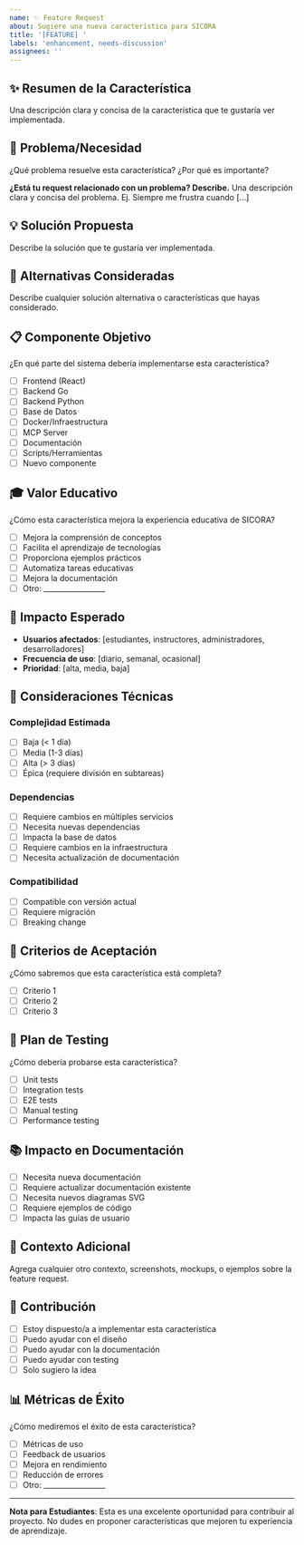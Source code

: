 ```yaml
---
name: ✨ Feature Request
about: Sugiere una nueva característica para SICORA
title: '[FEATURE] '
labels: 'enhancement, needs-discussion'
assignees: ''
---
```


## ✨ Resumen de la Característica

Una descripción clara y concisa de la característica que te gustaría ver implementada.

## 🎯 Problema/Necesidad

¿Qué problema resuelve esta característica? ¿Por qué es importante?

**¿Está tu request relacionado con un problema? Describe.**
Una descripción clara y concisa del problema. Ej. Siempre me frustra cuando [...]

## 💡 Solución Propuesta

Describe la solución que te gustaría ver implementada.

## 🔄 Alternativas Consideradas

Describe cualquier solución alternativa o características que hayas considerado.

## 📋 Componente Objetivo

¿En qué parte del sistema debería implementarse esta característica?

- [ ] Frontend (React)
- [ ] Backend Go
- [ ] Backend Python
- [ ] Base de Datos
- [ ] Docker/Infraestructura
- [ ] MCP Server
- [ ] Documentación
- [ ] Scripts/Herramientas
- [ ] Nuevo componente

## 🎓 Valor Educativo

¿Cómo esta característica mejora la experiencia educativa de SICORA?

- [ ] Mejora la comprensión de conceptos
- [ ] Facilita el aprendizaje de tecnologías
- [ ] Proporciona ejemplos prácticos
- [ ] Automatiza tareas educativas
- [ ] Mejora la documentación
- [ ] Otro: _________________

## 🚀 Impacto Esperado

- **Usuarios afectados**: [estudiantes, instructores, administradores, desarrolladores]
- **Frecuencia de uso**: [diario, semanal, ocasional]
- **Prioridad**: [alta, media, baja]

## 🔧 Consideraciones Técnicas

### Complejidad Estimada
- [ ] Baja (< 1 día)
- [ ] Media (1-3 días)
- [ ] Alta (> 3 días)
- [ ] Épica (requiere división en subtareas)

### Dependencias
- [ ] Requiere cambios en múltiples servicios
- [ ] Necesita nuevas dependencias
- [ ] Impacta la base de datos
- [ ] Requiere cambios en la infraestructura
- [ ] Necesita actualización de documentación

### Compatibilidad
- [ ] Compatible con versión actual
- [ ] Requiere migración
- [ ] Breaking change

## 📝 Criterios de Aceptación

¿Cómo sabremos que esta característica está completa?

- [ ] Criterio 1
- [ ] Criterio 2
- [ ] Criterio 3

## 🧪 Plan de Testing

¿Cómo debería probarse esta característica?

- [ ] Unit tests
- [ ] Integration tests
- [ ] E2E tests
- [ ] Manual testing
- [ ] Performance testing

## 📚 Impacto en Documentación

- [ ] Necesita nueva documentación
- [ ] Requiere actualizar documentación existente
- [ ] Necesita nuevos diagramas SVG
- [ ] Requiere ejemplos de código
- [ ] Impacta las guías de usuario

## 💬 Contexto Adicional

Agrega cualquier otro contexto, screenshots, mockups, o ejemplos sobre la feature request.

## 🤝 Contribución

- [ ] Estoy dispuesto/a a implementar esta característica
- [ ] Puedo ayudar con el diseño
- [ ] Puedo ayudar con la documentación
- [ ] Puedo ayudar con testing
- [ ] Solo sugiero la idea

## 📊 Métricas de Éxito

¿Cómo mediremos el éxito de esta característica?

- [ ] Métricas de uso
- [ ] Feedback de usuarios
- [ ] Mejora en rendimiento
- [ ] Reducción de errores
- [ ] Otro: _________________

---

**Nota para Estudiantes**: Esta es una excelente oportunidad para contribuir al proyecto. No dudes en proponer características que mejoren tu experiencia de aprendizaje.
